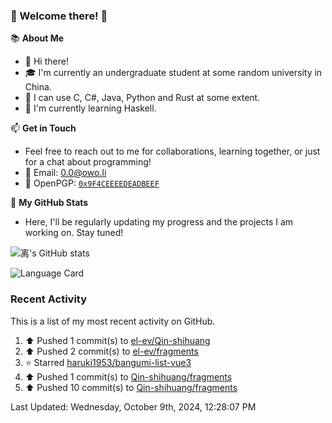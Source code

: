 ### 🌟 Welcome there! 🌟

📚 **About Me**
- 👋 Hi there!
- 🎓 I'm currently an undergraduate student at some random university in China.
- 🚀 I can use C, C#, Java, Python and Rust at some extent.
- 🌱 I'm currently learning Haskell.

📫 **Get in Touch**
- Feel free to reach out to me for collaborations, learning together, or just for a chat about programming!
- 📩 Email: 0.0@owo.li
- 🔑 OpenPGP: [`0x9F4CEEEEDEADBEEF`](https://keys.openpgp.org/vks/v1/by-fingerprint/9273A165A490C183577664B69F4CEEEEDEADBEEF)


📝 **My GitHub Stats**
- Here, I'll be regularly updating my progress and the projects I am working on. Stay tuned!

![离's GitHub stats](https://github-readme-stats.vercel.app/api?username=el-ev&show_icons=true)

![Language Card](https://github-readme-stats.vercel.app/api/top-langs/?username=el-ev)
### Recent Activity

This is a list of my most recent activity on GitHub.

<!--RECENT_ACTIVITY:start-->
1. ⬆️ Pushed 1 commit(s) to [el-ev/Qin-shihuang](https://github.com/el-ev/Qin-shihuang)<br>
2. ⬆️ Pushed 2 commit(s) to [el-ev/fragments](https://github.com/el-ev/fragments)<br>
3. ⭐ Starred [haruki1953/bangumi-list-vue3](https://github.com/haruki1953/bangumi-list-vue3)<br>
4. ⬆️ Pushed 1 commit(s) to [Qin-shihuang/fragments](https://github.com/Qin-shihuang/fragments)<br>
5. ⬆️ Pushed 10 commit(s) to [Qin-shihuang/fragments](https://github.com/Qin-shihuang/fragments)<br>
<!--RECENT_ACTIVITY:end-->

<!--RECENT_ACTIVITY:last_update-->
Last Updated: Wednesday, October 9th, 2024, 12:28:07 PM
<!--RECENT_ACTIVITY:last_update_end-->
